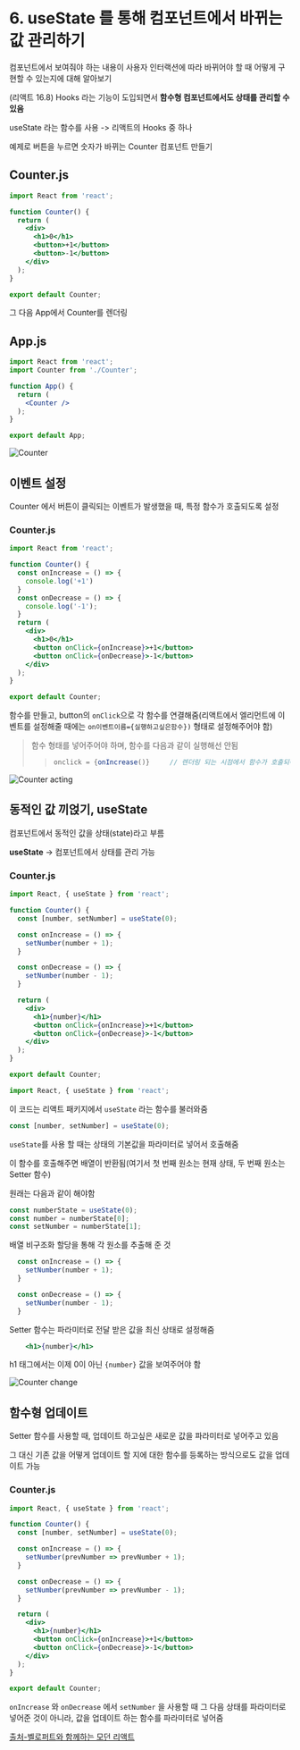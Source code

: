 # 6. useState 를 통해 컴포넌트에서 바뀌는 값 관리하기

컴포넌트에서 보여줘야 하는 내용이 사용자 인터랙션에 따라 바뀌어야 할 때 어떻게 구현할 수 있는지에 대해 알아보기

(리액트 16.8) Hooks 라는 기능이 도입되면서 **함수형 컴포넌트에서도 상태를 관리할 수 있음**

useState 라는 함수를 사용 -> 리액트의 Hooks 중 하나

예제로 버튼을 누르면 숫자가 바뀌는 Counter 컴포넌트 만들기

## Counter.js

```jsx
import React from 'react';

function Counter() {
  return (
    <div>
      <h1>0</h1>
      <button>+1</button>
      <button>-1</button>
    </div>
  );
}

export default Counter;
```

그 다음 App에서 Counter를 렌더링

## App.js

```jsx
import React from 'react';
import Counter from './Counter';

function App() {
  return (
    <Counter />
  );
}

export default App;
```

![Counter](https://i.imgur.com/vDFvQx6.png)

## 이벤트 설정

Counter 에서 버튼이 클릭되는 이벤트가 발생했을 때, 특정 함수가 호출되도록 설정

### Counter.js

```jsx
import React from 'react';

function Counter() {
  const onIncrease = () => {
    console.log('+1')
  }
  const onDecrease = () => {
    console.log('-1');
  }
  return (
    <div>
      <h1>0</h1>
      <button onClick={onIncrease}>+1</button>
      <button onClick={onDecrease}>-1</button>
    </div>
  );
}

export default Counter;
```

함수를 만들고, button의 `onClick`으로 각 함수를 연결해줌(리액트에서 엘리먼트에 이벤트를 설정해줄 때에는 `on이벤트이름={실행하고싶은함수})` 형태로 설정해주어야 함)

> 함수 형태를 넣어주어야 하며, 함수를 다음과 같이 실행해선 안됨
>> ```jsx
>> onclick = {onIncrease()}     // 렌더링 되는 시점에서 함수가 호출되어 버리기 때문임(이벤트를 설정할 땐 함수타입의 값을 넣어주어야 함)

![Counter acting](https://i.imgur.com/534RyIz.png)

## 동적인 값 끼얹기, useState

컴포넌트에서 동적인 값을 상태(state)라고 부름

**useState** -> 컴포넌트에서 상태를 관리 가능

### Counter.js

```jsx
import React, { useState } from 'react';

function Counter() {
  const [number, setNumber] = useState(0);

  const onIncrease = () => {
    setNumber(number + 1);
  }

  const onDecrease = () => {
    setNumber(number - 1);
  }

  return (
    <div>
      <h1>{number}</h1>
      <button onClick={onIncrease}>+1</button>
      <button onClick={onDecrease}>-1</button>
    </div>
  );
}

export default Counter;
```

```jsx
import React, { useState } from 'react';
```

이 코드는 리액트 패키지에서 `useState` 라는 함수를 불러와줌

```jsx
const [number, setNumber] = useState(0);
```

`useState`를 사용 할 때는 상태의 기본값을 파라미터로 넣어서 호출해줌

이 함수를 호출해주면 배열이 반환됨(여기서 첫 번째 원소는 현재 상태, 두 번째 원소는 Setter 함수)

원래는 다음과 같이 해야함

```jsx
const numberState = useState(0);
const number = numberState[0];
const setNumber = numberState[1];
```

배열 비구조화 할당을 통해 각 원소를 추출해 준 것

```jsx
  const onIncrease = () => {
    setNumber(number + 1);
  }

  const onDecrease = () => {
    setNumber(number - 1);
  }
```

Setter 함수는 파라미터로 전달 받은 값을 최신 상태로 설정해줌

```jsx
    <h1>{number}</h1>
```

h1 태그에서는 이제 0이 아닌 `{number}` 값을 보여주어야 함

![Counter change](https://i.imgur.com/8LxuRm1.png)

## 함수형 업데이트

Setter 함수를 사용할 때, 업데이트 하고싶은 새로운 값을 파라미터로 넣어주고 있음

그 대신 기존 값을 어떻게 업데이트 할 지에 대한 함수를 등록하는 방식으로도 값을 업데이트 가능

### Counter.js

```jsx
import React, { useState } from 'react';

function Counter() {
  const [number, setNumber] = useState(0);

  const onIncrease = () => {
    setNumber(prevNumber => prevNumber + 1);
  }

  const onDecrease = () => {
    setNumber(prevNumber => prevNumber - 1);
  }

  return (
    <div>
      <h1>{number}</h1>
      <button onClick={onIncrease}>+1</button>
      <button onClick={onDecrease}>-1</button>
    </div>
  );
}

export default Counter;
```

`onIncrease` 와 `onDecrease` 에서 `setNumber` 을 사용할 때 그 다음 상태를 파라미터로 넣어준 것이 아니라, 값을 업데이트 하는 함수를 파라미터로 넣어줌

[출처-벨로퍼트와 함께하는 모던 리액트](https://react.vlpt.us/)